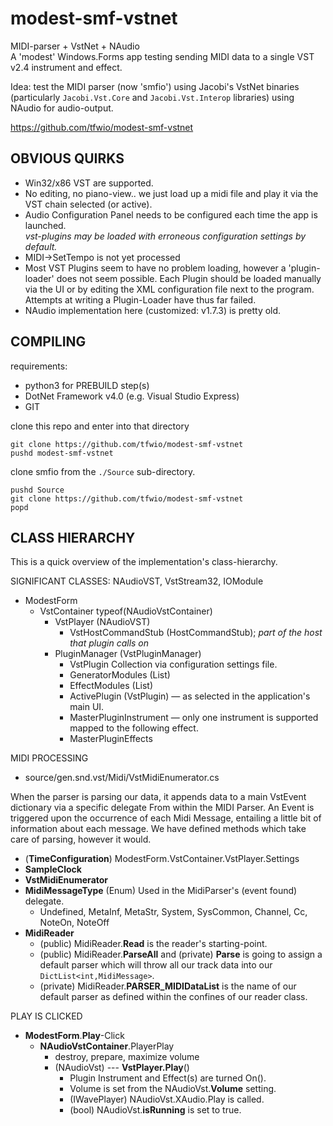 modest-smf-vstnet
=================

MIDI-parser + VstNet + NAudio  
A 'modest' Windows.Forms app testing sending MIDI data to a single VST v2.4 instrument and effect.

Idea: test the MIDI parser (now 'smfio') using Jacobi's VstNet binaries (particularly `Jacobi.Vst.Core` and `Jacobi.Vst.Interop` libraries) using NAudio for audio-output.  

https://github.com/tfwio/modest-smf-vstnet

OBVIOUS QUIRKS
--------------

- Win32/x86 VST are supported.
- No editing, no piano-view.. we just load up a midi file and play it via the
  VST chain selected (or active).
- Audio Configuration Panel needs to be configured each time the app is launched.  
  *vst-plugins may be loaded with erroneous configuration settings by default.*
- MIDI->SetTempo is not yet processed
- Most VST Plugins seem to have no problem loading, however a 'plugin-loader'
  does not seem possible.  Each Plugin should be loaded manually via the UI
  or by editing the XML configuration file next to the program.  
  Attempts at writing a Plugin-Loader have thus far failed.
- NAudio implementation here (customized: v1.7.3) is pretty old.

COMPILING
---------------

requirements:

- python3 for PREBUILD step(s)
- DotNet Framework v4.0 (e.g. Visual Studio Express)
- GIT

clone this repo and enter into that directory
```
git clone https://github.com/tfwio/modest-smf-vstnet
pushd modest-smf-vstnet
```
clone smfio from the `./Source` sub-directory.
```
pushd Source
git clone https://github.com/tfwio/modest-smf-vstnet
popd
```

CLASS HIERARCHY
---------------

This is a quick overview of the implementation's class-hierarchy.

SIGNIFICANT CLASSES: NAudioVST, VstStream32, IOModule

- ModestForm
  - VstContainer typeof(NAudioVstContainer)
    - VstPlayer (NAudioVST)
      - VstHostCommandStub (HostCommandStub); *part of the host that plugin calls on*
    - PluginManager (VstPluginManager)
      - VstPlugin Collection via configuration settings file.
      - GeneratorModules (List<VstPlugin>)
      - EffectModules (List<VstPlugin>)
      - ActivePlugin (VstPlugin) — as selected in the application's main UI.
      - MasterPluginInstrument — only one instrument is supported mapped to the following effect.
      - MasterPluginEffects

MIDI PROCESSING

- source/gen.snd.vst/Midi/VstMidiEnumerator.cs

When the parser is parsing our data, it appends data to a main VstEvent dictionary via a specific delegate From within the MIDI Parser.  An Event is triggered upon the occurrence of each Midi Message, entailing a little bit of information about each message.  We have defined methods which take care of parsing, however it would.

- (**TimeConfiguration**) ModestForm.VstContainer.VstPlayer.Settings
- **SampleClock**
- **VstMidiEnumerator**
- **MidiMessageType** (Enum) Used in the MidiParser's (event found) delegate.
    - Undefined, MetaInf, MetaStr, System, SysCommon, Channel, Cc, NoteOn, NoteOff
- **MidiReader** 
    - (public) MidiReader.**Read** is the reader's starting-point.
    - (public) MidiReader.**ParseAll** and (private) **Parse** is going to assign a default parser which will throw all our track data into our `DictList<int,MidiMessage>`.
    - (private) MidiReader.**PARSER_MIDIDataList** is the name of our default parser as defined within the confines of our reader class.

PLAY IS CLICKED

- **ModestForm**.**Play**-Click
    - **NAudioVstContainer**.PlayerPlay
        - destroy, prepare, maximize volume
        - (NAudioVst) --- **VstPlayer.Play**()
            - Plugin Instrument and Effect(s) are turned On().
            - Volume is set from the NAudioVst.**Volume** setting.
            - (IWavePlayer) NAudioVst.XAudio.Play is called.
            - (bool) NAudioVst.**isRunning** is set to true.

